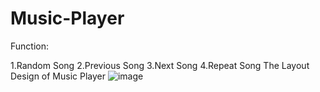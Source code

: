 # Music-Player
Function:

1.Random Song
2.Previous Song
3.Next Song
4.Repeat Song
The Layout Design of Music Player
![image](https://github.com/user-attachments/assets/d0f86cb8-dce3-489b-b87c-e7e520d14bd3)
